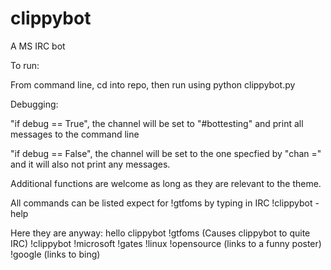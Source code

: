 clippybot
=========

A MS IRC bot

To run:

From command line, cd into repo, then run using python clippybot.py


Debugging:

"if debug == True", the channel will be set to "#bottesting" and print all
messages to the command line

"if debug == False", the channel will be set to the one specfied by "chan =" 
and it will also not print any messages.


Additional functions are welcome as long as they are relevant to the theme.


All commands can be listed expect for !gtfoms by typing in IRC !clippybot -help

Here they are anyway:
hello clippybot
!gtfoms (Causes clippybot to quite IRC)
!clippybot 
!microsoft
!gates
!linux
!opensource (links to a funny poster)
!google (links to bing)

